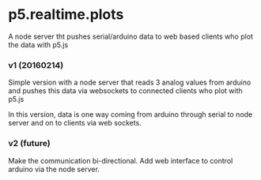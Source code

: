 # p5.realtime.plots
A node server tht pushes serial/arduino data to web based clients who plot the data with p5.js

### v1 (20160214)

Simple version with a node server that reads 3 analog values from arduino and pushes this data via websockets to connected clients who plot with p5.js

In this version, data is one way coming from arduino through serial to node server and on to clients via web sockets.

### v2 (future)

Make the communication bi-directional. Add web interface to control arduino via the node server.
